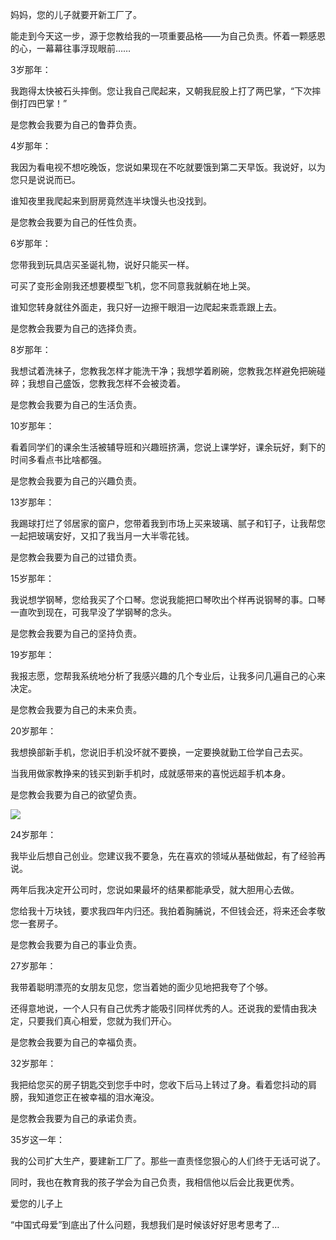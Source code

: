 妈妈，您的儿子就要开新工厂了。

能走到今天这一步，源于您教给我的一项重要品格——为自己负责。怀着一颗感恩的心，一幕幕往事浮现眼前……

3岁那年：

我跑得太快被石头摔倒。您让我自己爬起来，又朝我屁股上打了两巴掌，“下次摔倒打四巴掌！”

是您教会我要为自己的鲁莽负责。

4岁那年：

我因为看电视不想吃晚饭，您说如果现在不吃就要饿到第二天早饭。我说好，以为您只是说说而已。

谁知夜里我爬起来到厨房竟然连半块馒头也没找到。

是您教会我要为自己的任性负责。

6岁那年：

您带我到玩具店买圣诞礼物，说好只能买一样。

可买了变形金刚我还想要模型飞机，您不同意我就躺在地上哭。

谁知您转身就往外面走，我只好一边擦干眼泪一边爬起来乖乖跟上去。

是您教会我要为自己的选择负责。

8岁那年：

我想试着洗袜子，您教我怎样才能洗干净；我想学着刷碗，您教我怎样避免把碗碰碎；我想自己盛饭，您教我怎样不会被烫着。

是您教会我要为自己的生活负责。

10岁那年：

看着同学们的课余生活被辅导班和兴趣班挤满，您说上课学好，课余玩好，剩下的时间多看点书比啥都强。

是您教会我要为自己的兴趣负责。

13岁那年：

我踢球打烂了邻居家的窗户，您带着我到市场上买来玻璃、腻子和钉子，让我帮您一起把玻璃安好，又扣了我当月一大半零花钱。

是您教会我要为自己的过错负责。

15岁那年：

我说想学钢琴，您给我买了个口琴。您说我能把口琴吹出个样再说钢琴的事。口琴一直吹到现在，可我早没了学钢琴的念头。

是您教会我要为自己的坚持负责。

19岁那年：

我报志愿，您帮我系统地分析了我感兴趣的几个专业后，让我多问几遍自己的心来决定。

是您教会我要为自己的未来负责。

20岁那年：

我想换部新手机，您说旧手机没坏就不要换，一定要换就勤工俭学自己去买。

当我用做家教挣来的钱买到新手机时，成就感带来的喜悦远超手机本身。

是您教会我要为自己的欲望负责。

![](https://mmbiz.qpic.cn/mmbiz_jpg/USSBxRWT1XVayyBUaRD6XCIibq68rricbHuWgBTsZicELMR4iaDcQiaa2nMEzP1A5jqprgHw6TKQFS2HTKBib892zyCw/640?wx_fmt=jpeg&tp=webp&wxfrom=5&wx_lazy=1&wx_co=1)

24岁那年：

我毕业后想自己创业。您建议我不要急，先在喜欢的领域从基础做起，有了经验再说。

两年后我决定开公司时，您说如果最坏的结果都能承受，就大胆用心去做。

您给我十万块钱，要求我四年内归还。我拍着胸脯说，不但钱会还，将来还会孝敬您一套房子。

是您教会我要为自己的事业负责。

27岁那年：

我带着聪明漂亮的女朋友见您，您当着她的面少见地把我夸了个够。

还得意地说，一个人只有自己优秀才能吸引同样优秀的人。还说我的爱情由我决定，只要我们真心相爱，您就为我们开心。

是您教会我要为自己的幸福负责。

32岁那年：

我把给您买的房子钥匙交到您手中时，您收下后马上转过了身。看着您抖动的肩膀，我知道您正在被幸福的泪水淹没。

是您教会我要为自己的承诺负责。

35岁这一年：

我的公司扩大生产，要建新工厂了。那些一直责怪您狠心的人们终于无话可说了。

同时，我也在教育我的孩子学会为自己负责，我相信他以后会比我更优秀。

爱您的儿子上

“中国式母爱”到底出了什么问题，我想我们是时候该好好思考思考了…

